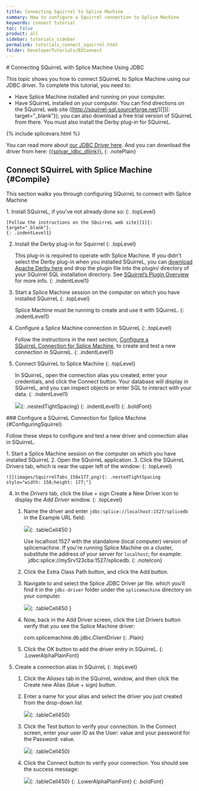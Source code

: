 ```yaml
---
title: Connecting Squirrel to Splice Machine
summary: How to configure a Squirrel connection to Splice Machine
keywords: connect tutorial
toc: false
product: all
sidebar: tutorials_sidebar
permalink: tutorials_connect_squirrel.html
folder: DeveloperTutorials/BIConnect
---
```

<section>
<div class="TopicContent" data-swiftype-index="true" markdown="1">
# Connecting SQuirreL with Splice Machine Using JDBC

This topic shows you how to connect SQuirreL to Splice Machine using our
JDBC driver. To complete this tutorial, you need to:

* Have Splice Machine installed and running on your computer.
* Have SQuirreL installed on your computer. You can find directions on
  the SQuirreL web site ([http://squirrel-sql.sourceforge.net/][1]{:
  target="_blank"}); you can also download a free trial version of
  SQuirreL from there. You must also install the Derby plug-in for
  SQuirreL.

{% include splicevars.html %}

You can read more about [our JDBC Driver here](tutorials_connectjdbc_intro.html). And you can download the driver from here: <a href="{{splvar_jdbc_dllink}}" target="_blank">{{splvar_jdbc_dllink}}.</a>
{: .notePlain}


## Connect SQuirreL with Splice Machine   {#Compile}

This section walks you through configuring SQuirreL to connect
with Splice Machine

<div class="opsStepsList" markdown="1">
1.  Install SQuirreL, if you've not already done so:
    {: .topLevel}

    [Follow the instructions on the SQuirreL web site][1]{:
    target="_blank"}.
    {: .indentLevel1}

2.  Install the Derby plug-in for Squirrrel
    {: .topLevel}

    This plug-in is required to operate with Splice Machine. If you
    didn't select the Derby plug-in when you installed SQuirreL, you can
    <a href="https://db.apache.org/derby/derby_downloads.html" target="_blank"> download Apache Derby here</a> and drop the plugin file into the plugin/ directory of your SQuirrel SQL installation directory. See <a href="http://www.squirrelsql.org/index.php?page=plugins" target="_blank">SQuirrel’s Plugin Overview</a> for more info.
    {: .indentLevel1}

3.  Start a Splice Machine session on the computer on which you have
    installed SQuirreL
    {: .topLevel}

    Splice Machine must be running to create and use it with SQuirreL.
    {: .indentLevel1}

4.  Configure a Splice Machine connection in SQuirreL
    {: .topLevel}

    Follow the instructions in the next section, [Configure a
    SQuirreL Connection for Splice Machine](#ConfiguringSquirrel), to create and test a new connection in
    SQuirreL.
    {: .indentLevel1}

5.  Connect SQuirreL to Splice Machine
    {: .topLevel}

    In SQuirreL, open the connection alias you created, enter your
    credentials, and click the <span class="AppCommand">Connect</span>
    button. Your database will display in SQuirreL, and you can inspect
    objects or enter SQL to interact with your data.
    {: .indentLevel1}

    ![](images/SquirrelWin.png){: .nestedTightSpacing}
    {: .indentLevel1}
{: .boldFont}

</div>
### Configure a SQuirreL Connection for Splice Machine   {#ConfiguringSquirrel}

Follow these steps to configure and test a new driver and connection
alias in SQuirreL.

<div class="opsStepsList" markdown="1">
1.  Start a Splice Machine session on the computer on which you have
    installed SQuirreL
2.  Open the SQuirreL application.
3.  Click the SQuirreL <span class="AppCommand">Drivers</span> tab,
    which is near the upper left of the window:
    {: .topLevel}

    ![](images/SquirrelTabs_158x177.png){: .nestedTightSpacing
    style="width: 158;height: 177;"}

4.  In the *Drivers* tab, click the blue + sign <span
    class="AppCommand">Create a New Driver</span> icon to display the
    *Add Driver* window.
    {: .topLevel}

    1.  Name the driver and enter
        `jdbc:splice://localhost:1527/splicedb` in the <span
        class="AppCommand">Example URL</span> field:

        ![](images/SquirrelDriver3.png){: .tableCell450 }

        Use <span class="CodeBoldFont">localhost:1527</span> with the
        standalone (local computer) version of splicemachine. If you're
        running Splice Machine on a cluster, substitute the address of
        your server for `localhost`; for example:
           <span
        class="CodeBoldFont">jdbc:splice://mySrv123cba:1527/splicedb</span>.
        {: .noteIcon}

    2.  Click the <span class="AppFontCust">Extra Class Path</span>
        button, and click the <span class="AppCommand">Add</span>
        button.

    3.  Navigate to and select the Splice JDBC Driver jar file. which
        you'll find it in the `jdbc-driver` folder under the
        `splicemachine` directory on your computer.

        ![](images/SquirrelFindDriver.png){: .tableCell450 }

    4.  Now, back in the <span class="AppCommand">Add Driver</span>
        screen, click the <span class="AppCommand">List Drivers</span>
        button verify that you see the Splice Machine driver:

        <div class="preWrapperWide" markdown="1">
            com.splicemachine.db.jdbc.ClientDriver
        {: .Plain}

        </div>

    5.  Click the <span class="AppFontCust">OK</span> button to add the
        driver entry in SQuirreL.
    {: .LowerAlphaPlainFont}

5.  Create a connection alias in SQuirreL
    {: .topLevel}

    1.  Click the *Aliases* tab in the SQuirreL window, and then click
        the <span class="AppCommand">Create new Alias</span> (blue
        + sign) button.

    2.  Enter a name for your alias and select the driver you just
        created from the drop-down list

        ![](images/SquirrelAlias2.png){: .tableCell450}

    3.  Click the <span class="AppCommand">Test</span> button to verify
        your connection. In the Connect screen, enter your user ID as the
        <span class="AppCommand">User:</span> value and your password for the
        <span class="AppCommand">Password:</span> value.

        ![](images/SquirrelConnect.png){: .tableCell450}

    4.  Click the <span class="AppCommand">Connect</span> button to
        verify your connection. You should see the success message:

        ![](images/SquirrelSuccess.png){: .tableCell450}
    {: .LowerAlphaPlainFont}
{: .boldFont}

</div>
</div>
</section>



[1]: http://squirrel-sql.sourceforge.net/
